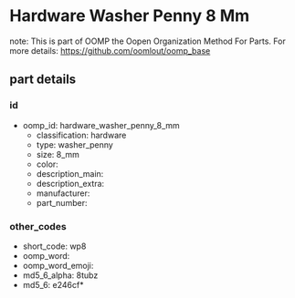 # Hardware Washer Penny 8 Mm  

note: This is part of OOMP the Oopen Organization Method For Parts. For more details: https://github.com/oomlout/oomp_base

##  part details





### id
* oomp_id: hardware_washer_penny_8_mm
  * classification: hardware
  * type: washer_penny
  * size: 8_mm
  * color: 
  * description_main: 
  * description_extra: 
  * manufacturer: 
  * part_number: 

### other_codes
* short_code: wp8
* oomp_word: 
* oomp_word_emoji: 
* md5_6_alpha: 8tubz
* md5_6: e246cf* 